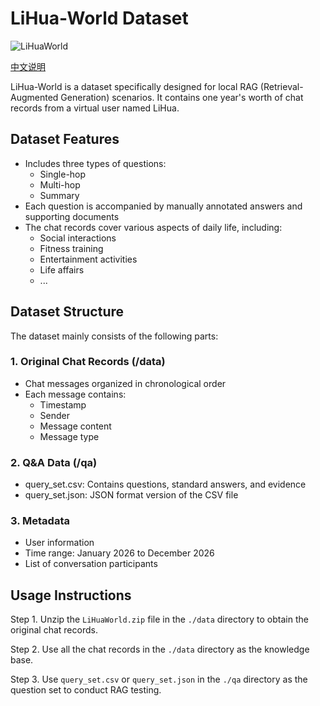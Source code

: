 # LiHua-World Dataset

![LiHuaWorld](https://files.mdnice.com/user/87760/39923168-2267-4caf-b715-7f28764549de.jpg)

[中文说明](./README_CN.md)


LiHua-World is a dataset specifically designed for local RAG (Retrieval-Augmented Generation) scenarios. It contains one year's worth of chat records from a virtual user named LiHua.

## Dataset Features

- Includes three types of questions:
  - Single-hop
  - Multi-hop
  - Summary
- Each question is accompanied by manually annotated answers and supporting documents
- The chat records cover various aspects of daily life, including:
  - Social interactions
  - Fitness training
  - Entertainment activities
  - Life affairs
  - ...

## Dataset Structure

The dataset mainly consists of the following parts:

### 1. Original Chat Records (/data)
- Chat messages organized in chronological order
- Each message contains:
  - Timestamp
  - Sender
  - Message content
  - Message type

### 2. Q&A Data (/qa)
- query_set.csv: Contains questions, standard answers, and evidence
- query_set.json: JSON format version of the CSV file

### 3. Metadata
- User information
- Time range: January 2026 to December 2026
- List of conversation participants

## Usage Instructions

Step 1. Unzip the `LiHuaWorld.zip` file in the `./data` directory to obtain the original chat records.

Step 2. Use all the chat records in the `./data` directory as the knowledge base.

Step 3. Use `query_set.csv` or `query_set.json` in the `./qa` directory as the question set to conduct RAG testing.
